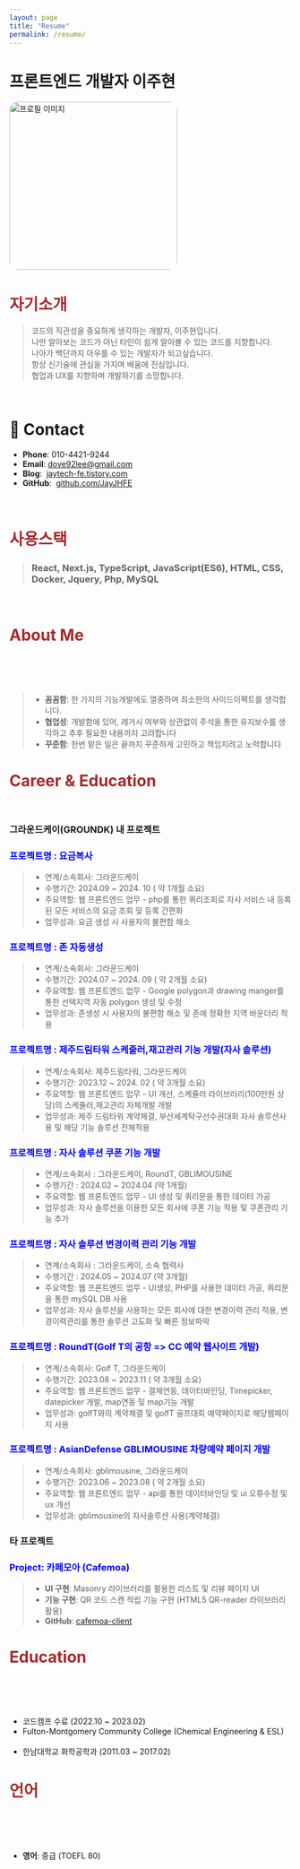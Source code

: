 ```yaml
---
layout: page
title: "Resume"
permalink: /resume/
---
```


# 프론트엔드 개발자 이주현

<img src="/assets/images/me.jpg" style="border-radius:15px" alt="프로필 이미지" width="300">

# <span style="color: brown; font-weight: bold;">자기소개</span>

> 코드의 직관성을 중요하게 생각하는 개발자, 이주현입니다.  
> 나만 알아보는 코드가 아닌 타인이 쉽게 알아볼 수 있는 코드를 지향합니다.  
> 나아가 백단까지 아우를 수 있는 개발자가 되고싶습니다.  
> 항상 신기술에 관심을 가지며 배움에 진심입니다.  
> 협업과 UX를 지향하며 개발하기를 소망합니다.

<br/>

# 📮 Contact

- **Phone**: 010-4421-9244
- **Email**: dove92lee@gmail.com
- **Blog**: &nbsp;[jaytech-fe.tistory.com](https://jaytech-fe.tistory.com/)
- **GitHub**: &nbsp;[github.com/JayJHFE](https://github.com/JayJHFE)

<br/>

# <span style="color: brown; font-weight: bold;">사용스택</span>

> ### React, Next.js, TypeScript, JavaScript(ES6), HTML, CSS, Docker, Jquery, Php, MySQL

<br/>

# <span style="color: brown; font-weight: bold;">About Me</span> &nbsp;&nbsp;&nbsp;&nbsp;&nbsp;&nbsp;&nbsp;&nbsp;&nbsp;&nbsp;&nbsp;&nbsp;&nbsp;&nbsp;&nbsp;&nbsp;&nbsp;&nbsp;&nbsp;&nbsp;&nbsp;&nbsp;&nbsp;&nbsp;&nbsp;&nbsp;&nbsp;&nbsp;&nbsp;&nbsp;&nbsp;&nbsp;&nbsp;&nbsp;&nbsp;&nbsp;&nbsp;&nbsp;&nbsp;&nbsp;&nbsp;&nbsp;&nbsp;&nbsp;&nbsp;&nbsp;&nbsp;&nbsp;&nbsp;&nbsp;&nbsp;&nbsp;&nbsp;&nbsp;&nbsp;&nbsp;&nbsp;&nbsp;&nbsp;&nbsp;&nbsp;&nbsp;&nbsp;&nbsp;&nbsp;&nbsp;&nbsp;&nbsp;&nbsp;&nbsp;&nbsp;&nbsp;&nbsp;&nbsp;&nbsp;&nbsp;&nbsp;&nbsp;

> - **꼼꼼함**: 한 가지의 기능개발에도 열중하며 최소한의 사이드이펙트를 생각합니다.
> - **협업성**: 개발함에 있어, 레거시 여부와 상관없이 주석을 통한 유지보수를 생각하고 추후 필요한 내용까지 고려합니다
> - **꾸준함**: 한번 맡은 일은 끝까지 꾸준하게 고민하고 책임지려고 노력합니다

# <span style="color: brown; font-weight: bold;">Career & Education</span> &nbsp;&nbsp;&nbsp;&nbsp;&nbsp;&nbsp;&nbsp;&nbsp;&nbsp;&nbsp;&nbsp;&nbsp;&nbsp;&nbsp;&nbsp;&nbsp;&nbsp;&nbsp;&nbsp;&nbsp;&nbsp;&nbsp;&nbsp;&nbsp;&nbsp;&nbsp;&nbsp;&nbsp;&nbsp;&nbsp;&nbsp;&nbsp;&nbsp;&nbsp;&nbsp;&nbsp;&nbsp;&nbsp;&nbsp;&nbsp;&nbsp;&nbsp;&nbsp;&nbsp;&nbsp;&nbsp;&nbsp;&nbsp;&nbsp;&nbsp;&nbsp;&nbsp;&nbsp;&nbsp;&nbsp;&nbsp;&nbsp;

### 그라운드케이(GROUNDK) 내 프로젝트

### <span style="color: blue; font-weight: bold;">프로젝트명 : 요금복사</span> &nbsp;&nbsp;&nbsp;&nbsp;&nbsp;&nbsp;&nbsp;&nbsp;&nbsp;&nbsp;&nbsp;&nbsp;&nbsp;&nbsp;&nbsp;&nbsp;&nbsp;&nbsp;&nbsp;&nbsp;&nbsp;&nbsp;&nbsp;&nbsp;&nbsp;&nbsp;&nbsp;&nbsp;&nbsp;&nbsp;&nbsp;&nbsp;&nbsp;&nbsp;&nbsp;&nbsp;&nbsp;&nbsp;&nbsp;&nbsp;&nbsp;&nbsp;&nbsp;&nbsp;&nbsp;&nbsp;&nbsp;&nbsp;&nbsp;&nbsp;&nbsp;&nbsp;&nbsp;&nbsp;&nbsp;&nbsp;&nbsp;&nbsp;&nbsp;&nbsp;&nbsp;&nbsp;&nbsp;&nbsp;&nbsp;&nbsp;&nbsp;&nbsp;&nbsp;&nbsp;&nbsp;&nbsp;&nbsp;&nbsp;&nbsp;

> - 연계/소속회사: 그라운드케이
> - 수행기간: 2024.09 ~ 2024. 10 ( 약 1개월 소요)
> - 주요역할: 웹 프론트엔드 업무 - php를 통한 쿼리조회로 자사 서비스 내 등록된 모든 서비스의 요금 조회 및 등록 간편화 &nbsp;&nbsp;&nbsp;
> - 업무성과: 요금 생성 시 사용자의 불편함 해소

### <span style="color: blue; font-weight: bold;">프로젝트명 : 존 자동생성</span> &nbsp;&nbsp;&nbsp;&nbsp;&nbsp;&nbsp;&nbsp;&nbsp;&nbsp;&nbsp;&nbsp;&nbsp;&nbsp;&nbsp;&nbsp;&nbsp;&nbsp;&nbsp;&nbsp;&nbsp;&nbsp;&nbsp;&nbsp;&nbsp;&nbsp;&nbsp;&nbsp;&nbsp;&nbsp;&nbsp;&nbsp;&nbsp;&nbsp;&nbsp;&nbsp;&nbsp;&nbsp;&nbsp;&nbsp;&nbsp;&nbsp;&nbsp;&nbsp;&nbsp;&nbsp;&nbsp;&nbsp;&nbsp;&nbsp;&nbsp;&nbsp;&nbsp;&nbsp;&nbsp;&nbsp;&nbsp;&nbsp;&nbsp;&nbsp;&nbsp;&nbsp;&nbsp;&nbsp;&nbsp;&nbsp;&nbsp;&nbsp;&nbsp;&nbsp;&nbsp;&nbsp;&nbsp;

> - 연계/소속회사: 그라운드케이
> - 수행기간: 2024.07 ~ 2024. 09 ( 약 2개월 소요)
> - 주요역할: 웹 프론트엔드 업무 - Google polygon과 drawing manger를 통한 선택지역 자동 polygon 생성 및 수정
> - 업무성과: 존생성 시 사용자의 불편함 해소 및 존에 정확한 지역 바운더리 적용

### <span style="color: blue; font-weight: bold;">프로젝트명 : 제주드림타워 스케줄러,재고관리 기능 개발(자사 솔루션)</span>

> - 연계/소속회사: 제주드림타워, 그라운드케이
> - 수행기간: 2023.12 ~ 2024. 02 ( 약 3개월 소요)
> - 주요역할: 웹 프론트엔드 업무 - UI 개선, 스케쥴러 라이브러리(100만원 상당)의 스케쥴러,재고관리 자체개발 개발 &nbsp;&nbsp;&nbsp;&nbsp;&nbsp;&nbsp;&nbsp;&nbsp;&nbsp;&nbsp;&nbsp;&nbsp;&nbsp;
> - 업무성과: 제주 드림타워 계약체결, 부산세계탁구선수권대회 자사 솔루션사용 및 해당 기능 솔루션 전체적용

### <span style="color: blue; font-weight: bold;">프로젝트명 : 자사 솔루션 쿠폰 기능 개발</span> &nbsp;&nbsp;&nbsp;&nbsp;&nbsp;&nbsp;&nbsp;&nbsp;&nbsp;&nbsp;&nbsp;&nbsp;&nbsp;&nbsp;&nbsp;&nbsp;&nbsp;&nbsp;&nbsp;&nbsp;&nbsp;&nbsp;&nbsp;&nbsp;&nbsp;&nbsp;&nbsp;&nbsp;&nbsp;&nbsp;&nbsp;&nbsp;&nbsp;&nbsp;&nbsp;&nbsp;&nbsp;&nbsp;&nbsp;&nbsp;&nbsp;&nbsp;&nbsp;&nbsp;&nbsp;&nbsp;&nbsp;

> - 연계/소속회사 : 그라운드케이, RoundT, GBLIMOUSINE
> - 수행기간 : 2024.02 ~ 2024.04 (약 1개월)
> - 주요역할: 웹 프론트엔드 업무 - UI 생성 및 쿼리문을 통한 데이터 가공
> - 업무성과: 자사 솔루션을 이용한 모든 회사에 쿠폰 기능 적용 및 쿠폰관리 기능 추가 &nbsp;&nbsp;&nbsp;&nbsp;&nbsp;&nbsp;&nbsp;&nbsp;&nbsp;&nbsp;&nbsp;&nbsp;&nbsp;&nbsp;&nbsp;&nbsp;&nbsp;&nbsp;&nbsp;&nbsp;&nbsp;&nbsp;&nbsp;&nbsp;&nbsp;&nbsp;&nbsp;&nbsp;&nbsp;&nbsp;&nbsp;&nbsp;&nbsp;&nbsp;&nbsp;&nbsp;&nbsp;&nbsp;&nbsp;&nbsp;&nbsp;&nbsp;&nbsp;&nbsp;&nbsp;&nbsp;&nbsp;&nbsp;&nbsp;&nbsp;&nbsp;&nbsp;&nbsp;&nbsp;&nbsp;&nbsp;&nbsp;&nbsp;&nbsp;&nbsp;

### <span style="color: blue; font-weight: bold;">프로젝트명 : 자사 솔루션 변경이력 관리 기능 개발</span> &nbsp;&nbsp;&nbsp;&nbsp;&nbsp;&nbsp;&nbsp;&nbsp;&nbsp;&nbsp;&nbsp;&nbsp;&nbsp;&nbsp;&nbsp;&nbsp;&nbsp;&nbsp;&nbsp;&nbsp;&nbsp;&nbsp;&nbsp;&nbsp;&nbsp;&nbsp;&nbsp;&nbsp;&nbsp;&nbsp;&nbsp;&nbsp;&nbsp;

> - 연계/소속회사 : 그라운드케이, 소속 협력사
> - 수행기간 : 2024.05 ~ 2024.07 (약 3개월)
> - 주요역할: 웹 프론트엔드 업무 - UI생성, PHP를 사용한 데이터 가공, 쿼리문을 통한 mySQL DB 사용
> - 업무성과: 자사 솔루션을 사용하는 모든 회사에 대한 변경이력 관리 적용, 변경이력관리를 통한 솔루션 고도화 및 빠른 정보파악

### <span style="color: blue; font-weight: bold;">프로젝트명 : RoundT(Golf T의 공항 => CC 예약 웹사이트 개발)</span> &nbsp;&nbsp;&nbsp;

> - 연계/소속회사: Golf T, 그라운드케이
> - 수행기간: 2023.08 ~ 2023.11 ( 약 3개월 소요)
> - 주요역할: 웹 프론트엔드 업무 - 결제연동, 데이터바인딩, Timepicker, datepicker 개발, map연동 및 map기능 개발 &nbsp;&nbsp;&nbsp;&nbsp;
> - 업무성과: golfT와의 계약체결 및 golfT 골프대회 예약페이지로 해당웹페이지 사용

### <span style="color: blue; font-weight: bold;">프로젝트명 : AsianDefense GBLIMOUSINE 차량예약 페이지 개발</span>

> - 연계/소속회사: gblimousine, 그라운드케이
> - 수행기간: 2023.06 ~ 2023.08 ( 약 2개월 소요)
> - 주요역할: 웹 프론트엔드 업무 - api를 통한 데이터바인딩 및 ui 오류수정 및 ux 개선 &nbsp;&nbsp;&nbsp;&nbsp;&nbsp;&nbsp;&nbsp;&nbsp;&nbsp;&nbsp;&nbsp;&nbsp;&nbsp;&nbsp;&nbsp;&nbsp;&nbsp;&nbsp;&nbsp;&nbsp;&nbsp;&nbsp;&nbsp;&nbsp;&nbsp;&nbsp;&nbsp;&nbsp;&nbsp;&nbsp;&nbsp;&nbsp;&nbsp;&nbsp;&nbsp;&nbsp;&nbsp;&nbsp;&nbsp;&nbsp;&nbsp;&nbsp;&nbsp;&nbsp;&nbsp;&nbsp;&nbsp;&nbsp;&nbsp;&nbsp;&nbsp;&nbsp;&nbsp;&nbsp;&nbsp;&nbsp;&nbsp;
> - 업무성과: gblimousine의 자사솔루션 사용(계약체결)

### 타 프로젝트

### <span style="color: blue; font-weight: bold;">Project: 카페모아 (Cafemoa)</span> &nbsp;&nbsp;&nbsp;&nbsp;&nbsp;&nbsp;&nbsp;&nbsp;&nbsp;&nbsp;&nbsp;&nbsp;&nbsp;&nbsp;&nbsp;&nbsp;&nbsp;&nbsp;&nbsp;&nbsp;&nbsp;&nbsp;&nbsp;&nbsp;&nbsp;&nbsp;&nbsp;&nbsp;&nbsp;&nbsp;&nbsp;&nbsp;&nbsp;&nbsp;&nbsp;&nbsp;&nbsp;&nbsp;&nbsp;&nbsp;&nbsp;&nbsp;&nbsp;&nbsp;&nbsp;&nbsp;&nbsp;&nbsp;&nbsp;&nbsp;&nbsp;&nbsp;&nbsp;&nbsp;&nbsp;&nbsp;&nbsp;

> - **UI 구현**: Masonry 라이브러리를 활용한 리스트 및 리뷰 페이지 UI
> - **기능 구현**: QR 코드 스캔 적립 기능 구현 (HTML5 QR-reader 라이브러리 활용) &nbsp;&nbsp;&nbsp;&nbsp;&nbsp;&nbsp;&nbsp;&nbsp;&nbsp;&nbsp;&nbsp;&nbsp;&nbsp;&nbsp;&nbsp;&nbsp;&nbsp;&nbsp;&nbsp;&nbsp;&nbsp;&nbsp;&nbsp;&nbsp;&nbsp;&nbsp;&nbsp;&nbsp;&nbsp;&nbsp;&nbsp;&nbsp;&nbsp;&nbsp;&nbsp;&nbsp;&nbsp;&nbsp;&nbsp;&nbsp;&nbsp;&nbsp;&nbsp;&nbsp;&nbsp;&nbsp;&nbsp;&nbsp;&nbsp;&nbsp;&nbsp;&nbsp;&nbsp;&nbsp;&nbsp;&nbsp;&nbsp;&nbsp;&nbsp;&nbsp;
> - **GitHub**: [cafemoa-client](https://github.com/code-bootcamp/cafemoa-client)

# <span style="color: brown; font-weight: bold;">Education</span> &nbsp;&nbsp;&nbsp;&nbsp;&nbsp;&nbsp;&nbsp;&nbsp;&nbsp;&nbsp;&nbsp;&nbsp;&nbsp;&nbsp;&nbsp;&nbsp;&nbsp;&nbsp;&nbsp;&nbsp;&nbsp;&nbsp;&nbsp;&nbsp;&nbsp;&nbsp;&nbsp;&nbsp;&nbsp;&nbsp;&nbsp;&nbsp;&nbsp;&nbsp;&nbsp;&nbsp;&nbsp;&nbsp;&nbsp;&nbsp;&nbsp;&nbsp;&nbsp;&nbsp;&nbsp;&nbsp;&nbsp;&nbsp;&nbsp;&nbsp;&nbsp;&nbsp;&nbsp;&nbsp;&nbsp;&nbsp;&nbsp;&nbsp;&nbsp;&nbsp;&nbsp;&nbsp;&nbsp;&nbsp;&nbsp;&nbsp;&nbsp;&nbsp;&nbsp;&nbsp;&nbsp;&nbsp;&nbsp;&nbsp;&nbsp;&nbsp;&nbsp;&nbsp;

- 코드캠프 수료 (2022.10 ~ 2023.02)
- Fulton-Montgomery Community College (Chemical Engineering & ESL) &nbsp;&nbsp;&nbsp;&nbsp;&nbsp;&nbsp;&nbsp;&nbsp;&nbsp;&nbsp;&nbsp;&nbsp;&nbsp;&nbsp;&nbsp;&nbsp;&nbsp;&nbsp;&nbsp;&nbsp;&nbsp;&nbsp;&nbsp;&nbsp;&nbsp;&nbsp;&nbsp;&nbsp;&nbsp;&nbsp;&nbsp;&nbsp;&nbsp;&nbsp;&nbsp;&nbsp;&nbsp;&nbsp;&nbsp;&nbsp;&nbsp;&nbsp;&nbsp;&nbsp;&nbsp;&nbsp;&nbsp;&nbsp;
- 한남대학교 화학공학과 (2011.03 ~ 2017.02)

# <span style="color: brown; font-weight: bold;">언어</span> &nbsp;&nbsp;&nbsp;&nbsp;&nbsp;&nbsp;&nbsp;&nbsp;&nbsp;&nbsp;&nbsp;&nbsp;&nbsp;&nbsp;&nbsp;&nbsp;&nbsp;&nbsp;&nbsp;&nbsp;&nbsp;&nbsp;&nbsp;&nbsp;&nbsp;&nbsp;&nbsp;&nbsp;&nbsp;&nbsp;&nbsp;&nbsp;&nbsp;&nbsp;&nbsp;&nbsp;&nbsp;&nbsp;&nbsp;&nbsp;&nbsp;&nbsp;&nbsp;&nbsp;&nbsp;&nbsp;&nbsp;&nbsp;&nbsp;&nbsp;&nbsp;&nbsp;&nbsp;&nbsp;&nbsp;&nbsp;&nbsp;&nbsp;&nbsp;&nbsp;&nbsp;&nbsp;&nbsp;&nbsp;&nbsp;&nbsp;&nbsp;&nbsp;&nbsp;&nbsp;&nbsp;&nbsp;&nbsp;&nbsp;&nbsp;&nbsp;&nbsp;&nbsp;&nbsp;&nbsp;&nbsp;&nbsp;&nbsp;&nbsp;&nbsp;&nbsp;&nbsp;&nbsp;&nbsp;&nbsp;&nbsp;&nbsp;

- **영어**: 중급 (TOEFL 80) &nbsp;&nbsp;&nbsp;&nbsp;&nbsp;&nbsp;&nbsp;&nbsp;&nbsp;&nbsp;&nbsp;&nbsp;&nbsp;&nbsp;&nbsp;&nbsp;&nbsp;&nbsp;&nbsp;&nbsp;&nbsp;&nbsp;&nbsp;&nbsp;&nbsp;&nbsp;&nbsp;&nbsp;&nbsp;&nbsp;&nbsp;&nbsp;&nbsp;&nbsp;&nbsp;&nbsp;&nbsp;&nbsp;&nbsp;&nbsp;&nbsp;&nbsp;&nbsp;&nbsp;&nbsp;&nbsp;&nbsp;&nbsp;&nbsp;&nbsp;&nbsp;&nbsp;&nbsp;&nbsp;&nbsp;&nbsp;&nbsp;&nbsp;&nbsp;&nbsp;&nbsp;&nbsp;&nbsp;&nbsp;&nbsp;&nbsp;&nbsp;&nbsp;&nbsp;&nbsp;&nbsp;&nbsp;&nbsp;&nbsp;&nbsp;&nbsp;&nbsp;&nbsp;&nbsp;&nbsp;&nbsp;&nbsp;&nbsp;&nbsp;&nbsp;&nbsp;&nbsp;&nbsp;&nbsp;&nbsp;&nbsp;&nbsp;&nbsp;&nbsp;&nbsp;&nbsp;&nbsp;&nbsp;&nbsp;&nbsp;&nbsp;&nbsp;&nbsp;&nbsp;&nbsp;&nbsp;&nbsp;&nbsp;&nbsp;&nbsp;&nbsp;&nbsp;&nbsp;&nbsp;&nbsp;&nbsp;&nbsp;&nbsp;&nbsp;&nbsp;&nbsp;&nbsp;&nbsp;&nbsp;&nbsp;&nbsp;&nbsp;&nbsp;&nbsp;&nbsp;&nbsp;&nbsp;&nbsp;&nbsp;&nbsp;&nbsp;&nbsp;&nbsp;&nbsp;&nbsp;&nbsp;&nbsp;&nbsp;&nbsp;&nbsp;
